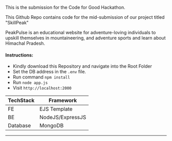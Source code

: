 This is the submission for the Code for Good Hackathon.

This Github Repo contains code for the mid-submission of our project titled "SkillPeak"

PeakPulse is an educational website for adventure-loving individuals to upskill themselves in mountaineering, and adventure sports and learn about Himachal Pradesh.


#### Instructions:
- Kindly download this Repository and navigate into the Root Folder
- Set the DB address in the `.env` file.
- Run command `npm install`
- Run `node app.js`
- Visit `http://localhost:2000`

| TechStack | Framework |
| --- | --- |
| FE | EJS Template |
| BE | NodeJS/ExpressJS |
| Database | MongoDB |

-------------------------
